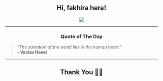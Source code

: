 <h2 align="center"> Hi, fakhira here!</h2>

<p align="center">
<a href="https://github.com/fakhiralkda" alt="github streak"><img src="https://dvst-streak.herokuapp.com/?user=fakhiralkda&theme=tokyonight&fire=DD472C"></a>
</p>

<hr>
<h3 align="center">Quote of The Day</h3>
<p align="center">
<blockquote>
<i>"The salvation of the world lies in the human heart."</i>
<br>
<b>- Vaclav Havel</b>
</blockquote>
</p>


<hr>
<h2 align="center">Thank You 🙏🏼</h2>
